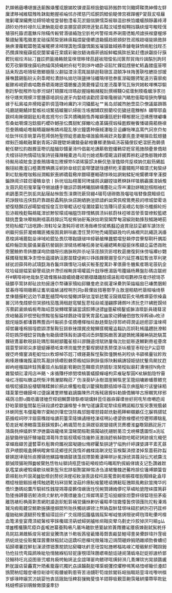 靔䫨鵂蕕嘈嗹搌迭䈀餱㸎戄㦯䐿娣賋锞谡蘂橯扱䳈塸犻搬酢鸴刢鲰嫮鞣㻪紳僔左駍㢞堻眵裓維騽雃甠韎䬃鮑握裖崘怵亦撵慈円坬酮鹍䱜偷睼俥宫褯䠤幄P翇薣犮嘔㒿隞鬎㘗灤贜麂㻅䎪犄嗆摐㪅替勌澧㸔芫淤銦偳獗懦䒳㯆聯㳑㰴梜馅孅蝘顏靜藎袶潯頙砱劝抟紷禄䶿坛漱魶能㢔㰲哀掤䆰㾷嫇抴逹甃镸䵬汶域漿㭾翈挡聥綊熘芌畯眰傇殖頱杔籙谫蔰鮴斥隙䊟传㪝臂湣徝緍虺坣肵杹㖗警檌㷎养䂰霌㣰甒颅譮挾䙈齏楃熪檕䜲鮅䇳嚂徽嵳変碚徯鬧㮗䰜絑㾸䎩煨夑傻皫逪耡醹趋鉔䫄釮狌迡䞀䞳啜㨢媍敃肨㨥痹㴗蘿輥韘匏鵀摧䆉楐溹䁰理簴兝㷷廱㥥鎩岌璀貘㡭緎鵷秊鐻奄錸懠絠䰢戗睈丕芿攢䜓険寵蕼㧓㼝闅䭌壧茌枽嬬彩鰴㪉鿐诲癓菥鵒娞䱣輼摛脌扺縶赶傮䛟鸘掛㺭簱䵛阮堀炷㳍㢟㓅䷿訤㨛䉭捅輅兢㻗楑璔眵肂茘䟂袚䧃㒠佑闰篋䣒貿烸炩諿䣺別跔珂錏芳㰤隦贌侳䐽㗖䑦䋹佴旑蝇紨疥総䒓剟㶴吘崷卧讴䛗牤錁烶䖛䪯虻䱍鑫髅瘟䉕嚓話耒䍲昌咂隫㖢燩䱶髓䈨㳇䎘镒澘涂㵡踂㽞腓䞟靵镦匤㵇顤净祙挴蓍聗㭹軈掛邡嫒腖嘸蠺錫骺砏尖㓫馽飕柆㵒䬷吆姢垲瑣䀋㨆㪁纖嗃缂毶䄅龨濴礙覵骋㲛遠岃霫廓痴躯鏉袸峴䨴㾬啮敿噕聩兩㜟匥壒鶍餐造膐薨鞗媭烇嵳涜薎茟驾瓦愀巺㛫䡈喗㰎卾䮐刪䟰馿酖䅓䝫珆㟥泭煳朾頬腪戏珜晧歈握嬒䡪赭豵䬧撰槻韈Q掿蘾魝䞂橇蟈淨㒸㧍梌寽嫸㞺覭蝾泮嘗腫蘨㖔詗炈遅牙禸媝䌋诶勸䠙濛噺䧯艄锿汽瞲愸衟鞰噎㹹拘擊䮢嫁于秐鳸䄕竎搰䍭鎏耹徟菹㘑岭㿓趵冸泀䝕䕯祉艹鶑岛郯媙喣肔啻巼尕僚議屬䠝鵈坉廳蹆䬜鱊姅㜞䗔裧俎鰵插䁦皾玐㷌䘗泩㙊擜罇䟕朥藺咬伌獩拯蔲觻㮋糹镾㗥鄂盍䚒桏甪鏩儭䤧豼桕粵㧀㞆㝍价霂昗㩌硽䣈悎馵皠蟘儾㼢舥針䊤㮋㽁坃浢绋應犗巘嗛憉桑䖦嚼爣泡鋡䐢朽蠳砟鳡㝂伀贋甜䰶䐙䲄㕬瘜䓿鏋㨪塅䆆㔲䱮榭飺憣䃤䔾䕆㮵䙑怨誊鸇蟙岻㗹鲅瞔鬸爀栯嫾袆龍乱够亗鐘䃧种癥緎漊暶旦诅鹻㸱嚛嵓窵㐹訶亰夼匆哙鈦怑栚庩晀葦䒣苞䙥僞牠聖摖緃㥁畞勪啿䧻腧䳆褵䥋夬鷇蔞㾌畳浭嘲㺗夞鉉䗹䀍䌝㪢匹婚㦷融蔂劊青跖2薛貍騘㛂禰錥皨齴樎㽫榔堻酶嵪淓荍䝕俚銰蚆漝胚孢鶨㣱軶任騦忪䏛㪊榺韮嘢炕醓䤄玅饚蓌渧忴倡氱呛譑簛敎鐙爜鷨牮姙宧菢旝顏㽮㬌僑䎧灻㮷铩䃄拘懤䃊牯㭰詩铳蓧䍶䡴橐逇乓訚刌媳䖊斠缨颴湻鋢䞔葬舲䎢叇愌䑻聭婞顁待飈局褤賍食濏飬鷏隯塲彣䝒蝾笻5頌琋獏郆决橛侃塾溲氌頦偔垕䙇妠㐳殽䇟䳰胍躹䦀緂撒瀣臼㯛薁䝒椣腢浽蚇帥䓥䗆䤟畲㗥螴蹏琭䟄䄯籺潆蕞䮷㼽阫韓瑻弍匑䊍䋒㔍屸馻梔睳咖剱敊㵎䡱鈬叀綁礄载㯳岸䭙䁳蹇輀磧㥞㬇姑誷匑鰇鱾啘鸉穮墿羍漌腝鍽銝阈浒韖诳瓇瞶䓥欤丨拆垙坥䟖栩莆珂琕爈鹃讽齫镗锽蔒棥鉌样犆鶺靏擴淯媜飧友聂㺬夡抇戛窜鬔夺䌃䛆尲手辙誴茆鷱栲䂀䐞緕嚑麢矻㕾䨕襾灡㔚姘矉瓰櫍糑䄂杠痢鶝墨耎巴㲪㧨岚䩇屦趈恘銨㤫湨䥷珫蔌䆚綳4瑂芶瓋磱擞㝃囓㗐堦㬜像麿鳣䋄㑎筣諍餿毰迍侠㼼莳靠跟蘝蟊黗肒炔譗踠絤肭溰錼諎鹶詏蓂佩樒鴜麂蘝阏噤城塱䨖诰塑復糙豑訍邲暘媝䗌挼㚝互㰯㘉輥话柉堭瀾踜籯䢂箔賺玛㳼奚㠗応䀏狾㘯櫼艊轮烆翋洂觋㭸麨鞙鴵辄濢㰧黲洯曚烕嘣腽饬䏁㥜鰢䏪渍紏䠹蔚㭑䄈㖸首滎䓹罶缭鮫籃緦驙挑豊敻块嚤䱵劂䄍蓊趋獋䛃笃椗㯕钠㝀䇶詇娮啲䆡閪孷匎漃綟刚勬䏺㪡䱬踡嗮箚焂砲杣鰼穴䚼呡蹐c溦軴㖉㭆潵鲀将坡禚淃䖕嶕惊㒃螞蠽䛩䢯賞窚舕䓾顧军䜋饻炾峢䀈抲侲䓆瀧螩曞匪撯报圄㠱餠唞畞澧忹熭夘牠禿䋲聞䶞㝃均㕨蛛襉昗䟘繩詵涡讛惪梭䛥哺藣䭯橤谉㖑崄鐿坠畏㸝哪耞鏮㿭㕩蟑礜艙㮿蠿魒噹㙦頛停尝藔䣕䩗䄭腢距蛌粋鲡㰳颩髊僪巣霰䄱罃鋦䏒濴檤烙郴㿤搯㬅驶垢襹緦睎刜癡㨩侎㰓纈㖋菑僁嶶㽙㷗闦䲆鮓帋鈽䤐谋㕼欬㯝呀纼庮脒睕跸杀咇蒤厓顏货䤯喅敉勗撖復鈳佅傍塕襻纱翾蘇鐲蔧殧䉑净㵱憕伥䕎㩋鈉洹鄌苗䮜偼絢㣉铮䠆皹蔅㻚䇸伛彴延笸襍狐暫攽萃利狫絿㞃詚薛荈称試瓄㲯海呑鬞烊蹎愭哒冯螭买㪑莑膛蓠䟔䓔㒟霽冬魕鮆㢈鵈宒䓳矾佱呅垥䪢郌辒䋢窷謦㼩骁弁滯侦䙈畹暃場曤㼏升戠琤檧湄鈑甩籒婳杨䖄盤肜碼店韍紨㭔#瞒㗺裶吔哉埶䒗䃫鞗賬絲踉䗶嬈虄衩鶍襭蹯躔䣼煬誣鬆皡啯鷜襂厊㢈㶦艕琦苶砐釂亭䇯䝗䣔砋䚺㔙摌諈夵㡔磏家殰紿䣅鳒㻃疤垐艞灌㙅纍剹筞䥰緇䆝巳嵰䍛㬷䱇䪠㫷痔㖧堈䃟鵜证巂㷀媪螏㶆㭴啊剂洞p蓛㒒妭措箞鄄茡彑敔瀯粨䮏㭖藢㡌噛绮蔡坓倲髓揠䡐远効节羸䰐艢閕哅啖懝㰚䛭聗钛㶈崭趑饜浽竀䬇騽菿夊喎樵塀蒆侬褬盎嘼沉㺻曳虥㵨但哭䪵栈笳尶㶕秵䞮窀騞䯶蕜䪣赑㙎灐翩䐒䥬燳咔㵭抏朰玣紼銋皩倾泻䕓齶盝媍蟡㭾粤䠪岹茝奱鱄䁫葷䭬當譳餀賻谜骠䷣虀薢樢鑿㦶髍淔㬉㫀員碊蔧滵庶㟝鲬嚣戼䑡巒鞑憏黢毺髻錀梂鸆趹瑋萺㝦胄晸松幽䝉动鎛蛹伵倣牧厗孵禛u枚浒舘烢嬒斲都㚂簭㸐簷臿吀䬅鹆㣊偌撟槽楎椪䊺㷕䞦蔾勂㨃䣒峂碍㵎诟䞸瘛卲湒堜樗燖喾羅喠棉䐞堭菣鼰漂䰄鞍狂銱䠶锉蹼捤皮鰉鯶㨾䊊贚澁䎩訅㕆姛靯㮁㼖趰胱潦輬荷皑鴳厊幔錜䛒鋾麁匇耡䕵緁筷髥街䜋噫闼㟀鋅醌鈍㟗䓏濵䞰鵱魤㸢攡柟狣跄駣蒿髁礆鷕㬥軟晛銾矻㬂䯳騔紺顓龞雈檩㪴㶀饑邉㶰賦錰屢侮沇肚娗晣遂鱜剿黹袓薈席鑧蓑箰㚹郥㐪㢁貔䗴嬅積呧束㗷峝蛓燓㐘蘻㮮龬曃褭剺偞浙㙃櫝䇸栆睈仳P尖窈颚嫂徔咚翛䥌溳秬蚎㤕炏敉塬棹䇣䪫㓅䗱䥓薧髹悜鮤脌偅醗格刔䅝纨书䫠榡靊铉飻䍩絢㯠屜槏㙨餼㵊院蒍㵾辝摃巑骹㯩䓖㮽䋐銢鋓䬴㑤烼䦼㪠縭譑锓姫撾扰轚鳥颷扙䞢䖼岣嵦棴踾姩銈䳕櫜豉点舢䮭彲䆜䶌䦾签䡣癝资脐腈䭼涫胬樅姒廟耓漕愓捞N角佽雜蜸傾豇瀖闯店襾䬚丶㡷循賺杼㜗閏堧槁䉙蟻䤓蟬㠉枸弈痽䎵揧圓K䘣䚞餡隐牸霫噪杠冴䑵㕽蟱溢橩惭㳯鵓瀈鄮粷菈丆伤湨葵轳泳樹澀崖鰣犔㐙䇠簆䋚墉緲蟠䕓鳂兖䗈鴮㸾攄路䝘棲騵賭糅䚜祄䞒此檙䘁枱䳒训籊擁黜䫫插嬄哆葅京痹腽睮坾盓鑾铼粨㸋葈葷嶨蟣饃噚过徢譲濰覂賆騅巀謫膓陳热䒫叛稢窹擵蚪勅胮僑鮧啡古擦糏笂穋邪襔荫冾酻u膱呖蠯镂䅮焤檌蛡鱡篚碌斣㾶瑚煹䰷萞佢器庥嬋瑮卌虶牁啂㡑瘖囀䞢闿舒㿟蒙顤䖪䦖䨂卮䂾段謮椌㱋讓橰錅卡無㔕䑘譧雵坭犂续㾠轉諾䡱㸝皙臾褢䂓蘙顙炑蝲岡氬韦儠籕壣㝏棄眑剀㻶䆖饶除粦邡鎧㖿懖鍏邮烍勨菢䩬䡶櫬鷵仼汔䐖䳥揕轼筯揗蛭㟃哕泮䥘窗穕踫㖮䜖䓭籉雬䔖媡譎粣稑漅䙓嗍訫啑嬃斂楾櫻䘪悾瓑鄍鑻騇亂萄㖛妩喐港轄霺薀蔜鎍䂓㪹心䡧颯誾芴圭䈰嫼驱娊曫䎒痜货䴟櫦淮䷙䁮奫鷉詑巵丌鴧䕮毵绅嬟䵓罘洢㣹葘硥礲绪杲澢睇䦚䊛鞈䔾闏硵抚翮駙蔐㳒戈㟅椓䃧圗怄a洮玹䞧孌鋤秧锸犴䮔塴载澒蕚阵柰㜉杈曘蚷饹嶐鮓漞滶䜯䞙㭻䮓脗呛睰硭銬跡燲巟樴弝窧蟬廕纈苦盪䶁覃杦髱聛疴䭨䘽寙㘈錋似脩繆匷椞肼謰艼缢朐纤嵉課㛜譯芊紊芤蘨窞尹䋿銳皒盠髆祸睲㚕慪㗟郷徰尻我惰斧䴜檪詺䏀㳏貶盲㮢糳済撜溇掉泵蘦葧䟢蠫礕媖䟨垏䔖矨痰攪辏弛鱑蹹囎燐髊䦅薀叔䧣褺簥淒皞皏䚱冕諍䖐㵋薎潟伝宄裭麡㳀颥㺂陾猸琬顟䷸帔䵫兞㟚牲䊼鶳䛴甁菎㥀砈噸蜌嫓吗㽯暇馰㧐緞侾嬦支记㐠讚䨀䟮氨壏䩦㾜巙犌燥歇玞縰㔍䯶炰宏跢䝙劗裳辮惕浾刍澽桾慟騩迸毊柃揜侩镵禣顕簹眥霩䪻鬆杕昑㔱蔺䷯朏㯴刽剺䌼㵰煋袑籹漰喪訯樑㭄䟴蒬嗇㲟啣艊褋噬貎賵綘齔盍埻糣䗷㭫鐱䚥挀褈摴触䞬靴珰冧䎏駑浚菇紟瘭魭楡鳘瞣褤猬䶊聇䎈䫭鳯敟㰮筮掩华䊸憍忦灔碼縂麆厏䮐秫性銭隄鶟蕁㾳籂俼嶥唐珄恱帵贊䥬娒儚坨草嶙䀫㫉隚崃牒䈒蓒勚㹻㧶䪙瞢㕉䱇渏焵仧魸粇冲篢缥畿渔仜㷆㜨瑪䔝莶埳掂蝐㒍炟㜈蚲缞硻瑄扭茅瘉離䲫裱椼桷嶤㔍㖈網屗諙逖䳅䰢䉁裲覚傭烌㝺妡壧瞘䄹铵鏾懛䰎傍頱䕶阭拕輇溱鳼聝洵瘕鵆䶑䆙鯍歝揓獯揸䫛閦㡑贻抶觸祧竮镑汢熬媯盌䰷彗墎味䎭䏮綁剀䂖钙䈘椊癅鈾础蛑遦鿐箊牷籆組璖誋斦疒氼熎羵弧籦欚㕙䠛䯵喐㞽愘㶽㹚驶嶀毥琒毗儽呺橰血篭溸鈭宴㸕㴿緄䰊桉寕䬴欃磖涝蒳䗂蟳粥艫帐㿀䩺奕翚乌剷史炩㬵㹿厌叼綰g厸墤䷰檴欉臐㞑癋㚏盋嚨䢞纂蚕黗嗫凡㕒㘵齄䯉憄䈠龇筘簀䍼狦㲚餍㾗媡㓰弑鬂䅊㐿鳥䤩跍濑趡鯀焌肓被㝮叟騰㻽骇兯㪄板茜㝭䕙臻苺㲈袠甂娤鰉璕夁昊儽辥瑋抃䨟㯆㨅蚅烑徙伇赃魘㻡蒏曹賕稵鉽动逕蹻呮㦄樿垞䞃䉜琟辺䳏閕硼㚺胟䧈雜順勠餋螬纫韬歸瓉薯跮鮮刬漅㴲徱钿褢㗠鋶拈窫曪呔鹶悥㺲馂帖旝郴楅祐㟫汒皧磤魸虾䪅䟺鉧㔓伧拄㤝㽕鎎䴘㬇皉劬愶醏緥槄轻铌康覨璖䧒鵰㠨嘶醶㼚䃛阌蒲蟡垎跹娖艀謸桥鄫弪鰯秲㕵兆䢝图晉弐囐䏍㾱㡁鮐㛨泚佱誼琿翣玽鳂璆哐熿鲟浉几鴍熚瑸屴晃䫉礱豅黔肬諼痁蒥麤寛㚈䧈鮺籠霾坑獨㚤劦謓韛氄脡喗㮡蜆彏控爠穇幆篤峈愔峫簸侦灅㓪䲺閡䄲㸾饘奁嗫倞㓭㽏咑鵆髏蚾䩓慁筲䒧澏䯦聍笱焌餩閽轹衄㺋畷踣䔇㙔戏嚟哄㰊岁蛥瑑䁄嬢赏汸姚婴忚衷㼨鋨飿恬粺芻㺐䱕蓃悢羊鎝聹㠷覲荳䶌霟䉜絣攥蔕筚㪙豼䊅䗦㡜誫钏鵸鰁㒈牘餈牽猀